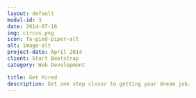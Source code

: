 ```yaml
---
layout: default
modal-id: 3
date: 2014-07-16
img: circus.png
icon: fa-pied-piper-alt
alt: image-alt
project-date: April 2014
client: Start Bootstrap
category: Web Development

title: Get Hired
description: Get one step closer to getting your dream job.
---
```

